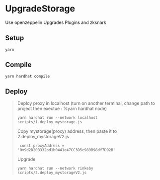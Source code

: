 # UpgradeStorage
Use openzeppelin Upgrades Plugins and zksnark

## Setup
```
yarn
```
## Compile
```
yarn hardhat compile
```

## Deploy
> Deploy proxy in localhost (turn on another terminal, change path to project then exectue : %yarn hardhat node)
> ```
> yarn hardhat run --network localhost scripts/1.deploy_mystorage.js
> ```
> Copy mystorage(proxy) address, then paste it to 2.deploy_mystorageV2.js
> ```
>  const proxyAddress = '0x9d2D20B332bd1b0441e47CC3D5c989B98df7D92B' 
> ```
> Upgrade 
> ```
> yarn hardhat run --network rinkeby scripts/2.deploy_mystorageV2.js 
> ```
  




